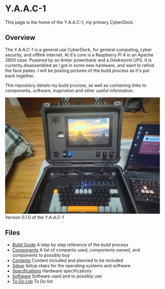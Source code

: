 <!-- ======================================== index.md Start ======================================== -->


<!-- ------------------------------ Intro Start ------------------------------ -->

# Y.A.A.C-1

This page is the home of the Y.A.A.C-1, my primary CyberDeck.

<!-- ------------------------------ Intro End ------------------------------ -->


<!-- ------------------------------ Overview Start ------------------------------ -->

## Overview

The Y.A.A.C-1 is a general use CyberDeck, for general computing, cyber security, and offline internet. At it's core is a Raspberry Pi 4 in an Apache 3800 case. Powered by an Anker powerbank and a Geekworm UPS. It is currenty disassembled as I got in some new hardware, and want to refind the face plates.  I will be posting pictures of the build process as it's put back together.

This repository details my build process, as well as containing links to components, software, inspiration and other useful information.

![CyberDeck v0.1.0](../../img/yaac/yaac1/cyberdeck-3-v0-1-0.jpg)
Version 0.1.0 of the Y.A.A.C-1

<!-- ------------------------------ Overview End ------------------------------ -->


<!-- ------------------------------ Files Start ------------------------------ -->

## Files

* [Build Guide](yaac1-build.md) A step by step reference of the build process
* [Components](yaac1-components.md) A list of compents used, components owned, and components to possibly buy
* [Contents](yaac1-content.md) Content included and planned to be included
* [Setup](yaac1-setup.md) Setup steps for the operating systems and software
* [Specifications](yaac1-specs.md) Hardware specifications
* [Software](yaac1-software.md) Software used and to possibly use
* [To Do List](yaac1-todo.md) To Do list

<!-- ------------------------------ Files End ------------------------------ -->


<!-- ------------------------------ Outro Start ------------------------------ -->

<!-- ------------------------------ Outro End ------------------------------ -->


<!-- ======================================== index.md End ======================================== -->
